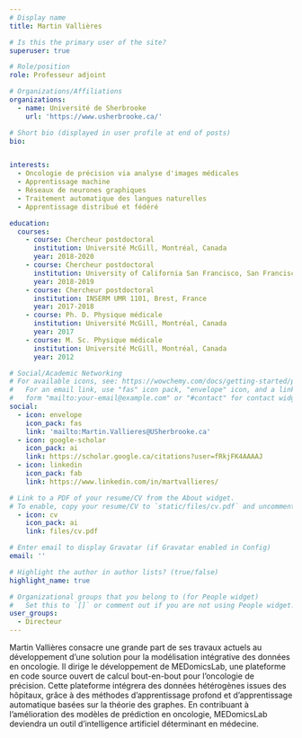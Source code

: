```yaml
---
# Display name
title: Martin Vallières

# Is this the primary user of the site?
superuser: true

# Role/position
role: Professeur adjoint

# Organizations/Affiliations
organizations:
  - name: Université de Sherbrooke
    url: 'https://www.usherbrooke.ca/'

# Short bio (displayed in user profile at end of posts)
bio: 


interests:
  - Oncologie de précision via analyse d'images médicales
  - Apprentissage machine
  - Réseaux de neurones graphiques
  - Traitement automatique des langues naturelles
  - Apprentissage distribué et fédéré

education:
  courses:
    - course: Chercheur postdoctoral
      institution: Université McGill, Montréal, Canada
      year: 2018-2020
    - course: Chercheur postdoctoral
      institution: University of California San Francisco, San Francisco, États-Unis
      year: 2018-2019
    - course: Chercheur postdoctoral
      institution: INSERM UMR 1101, Brest, France
      year: 2017-2018
    - course: Ph. D. Physique médicale
      institution: Université McGill, Montréal, Canada
      year: 2017
    - course: M. Sc. Physique médicale
      institution: Université McGill, Montréal, Canada
      year: 2012

# Social/Academic Networking
# For available icons, see: https://wowchemy.com/docs/getting-started/page-builder/#icons
#   For an email link, use "fas" icon pack, "envelope" icon, and a link in the
#   form "mailto:your-email@example.com" or "#contact" for contact widget.
social:
  - icon: envelope
    icon_pack: fas
    link: 'mailto:Martin.Vallieres@USherbrooke.ca'
  - icon: google-scholar
    icon_pack: ai
    link: https://scholar.google.ca/citations?user=fRkjFK4AAAAJ
  - icon: linkedin
    icon_pack: fab
    link: https://www.linkedin.com/in/martvallieres/

# Link to a PDF of your resume/CV from the About widget.
# To enable, copy your resume/CV to `static/files/cv.pdf` and uncomment the lines below.
  - icon: cv
    icon_pack: ai
    link: files/cv.pdf

# Enter email to display Gravatar (if Gravatar enabled in Config)
email: ''

# Highlight the author in author lists? (true/false)
highlight_name: true

# Organizational groups that you belong to (for People widget)
#   Set this to `[]` or comment out if you are not using People widget.
user_groups:
  - Directeur
---
```


Martin Vallières consacre une grande part de ses travaux actuels au développement d’une solution pour la modélisation intégrative des données en oncologie. Il dirige le développement de MEDomicsLab, une plateforme en code source ouvert de calcul bout-en-bout pour l’oncologie de précision. Cette plateforme intégrera des données hétérogènes issues des hôpitaux, grâce à des méthodes d’apprentissage profond et d’apprentissage automatique basées sur la théorie des graphes. En contribuant à l’amélioration des modèles de prédiction en oncologie, MEDomicsLab deviendra un outil d’intelligence artificiel déterminant en médecine. 
